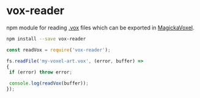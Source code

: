 # vox-reader
npm module for reading [.vox](https://github.com/ephtracy/voxel-model/blob/master/MagicaVoxel-file-format-vox.txt) files which can be exported in [MagickaVoxel](https://ephtracy.github.io/). 

 ```bash
npm install --save vox-reader
```

 ```js
const readVox = require('vox-reader');

fs.readFile('my-voxel-art.vox', (error, buffer) =>
{
  if (error) throw error;

  console.log(readVox(buffer));
});
```

